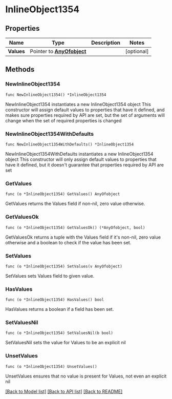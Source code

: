 # InlineObject1354

## Properties

Name | Type | Description | Notes
------------ | ------------- | ------------- | -------------
**Values** | Pointer to [**AnyOfobject**](anyOf&lt;object&gt;.md) |  | [optional] 

## Methods

### NewInlineObject1354

`func NewInlineObject1354() *InlineObject1354`

NewInlineObject1354 instantiates a new InlineObject1354 object
This constructor will assign default values to properties that have it defined,
and makes sure properties required by API are set, but the set of arguments
will change when the set of required properties is changed

### NewInlineObject1354WithDefaults

`func NewInlineObject1354WithDefaults() *InlineObject1354`

NewInlineObject1354WithDefaults instantiates a new InlineObject1354 object
This constructor will only assign default values to properties that have it defined,
but it doesn't guarantee that properties required by API are set

### GetValues

`func (o *InlineObject1354) GetValues() AnyOfobject`

GetValues returns the Values field if non-nil, zero value otherwise.

### GetValuesOk

`func (o *InlineObject1354) GetValuesOk() (*AnyOfobject, bool)`

GetValuesOk returns a tuple with the Values field if it's non-nil, zero value otherwise
and a boolean to check if the value has been set.

### SetValues

`func (o *InlineObject1354) SetValues(v AnyOfobject)`

SetValues sets Values field to given value.

### HasValues

`func (o *InlineObject1354) HasValues() bool`

HasValues returns a boolean if a field has been set.

### SetValuesNil

`func (o *InlineObject1354) SetValuesNil(b bool)`

 SetValuesNil sets the value for Values to be an explicit nil

### UnsetValues
`func (o *InlineObject1354) UnsetValues()`

UnsetValues ensures that no value is present for Values, not even an explicit nil

[[Back to Model list]](../README.md#documentation-for-models) [[Back to API list]](../README.md#documentation-for-api-endpoints) [[Back to README]](../README.md)


